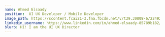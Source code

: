 ```yaml
---
name: Ahmed Elsaady
position:  UI UX Developer / Mobile Developer
image_path: https://scontent.fcai21-3.fna.fbcdn.net/v/t39.30808-6/224924961_4237455143001042_7661112002564849168_n.jpg?_nc_cat=100&ccb=1-5&_nc_sid=09cbfe&_nc_eui2=AeFv2jlDIhxbwiOGwBzrWLrQKJXCzJKvYLQolcLMkq9gtMZZNln6REzX84uohK-JIilYtbPmSb1L0mrMJAle6goh&_nc_ohc=Bki-BCiatg0AX_oYnxo&tn=uAZ8EcU7VAX4WzKh&_nc_ht=scontent.fcai21-3.fna&oh=00_AT_gw-fzTXtsi9a8Y2TZQcQBhsph3MvkLcrTdUHu5Ztgug&oe=61C4F334
linkedin_username: https://www.linkedin.com/in/ahmed-elsaady-85789b182/
blurb: Hi! I am the UI UX Director 
---
```


